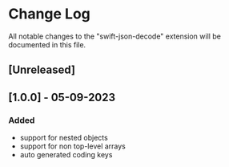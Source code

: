 # Change Log

All notable changes to the "swift-json-decode" extension will be documented in this file.

## [Unreleased]

## [1.0.0] - 05-09-2023

### Added
- support for nested objects
- support for non top-level arrays
- auto generated coding keys
